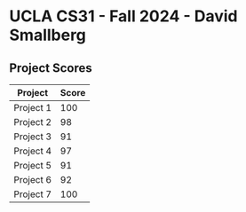 # UCLA CS31 - Fall 2024 - David Smallberg

## Project Scores
| Project  | Score |
|----------|------|
| Project 1 | 100  |
| Project 2 | 98   |
| Project 3 | 91   |
| Project 4 | 97   |
| Project 5 | 91   |
| Project 6 | 92   |
| Project 7 | 100  |
